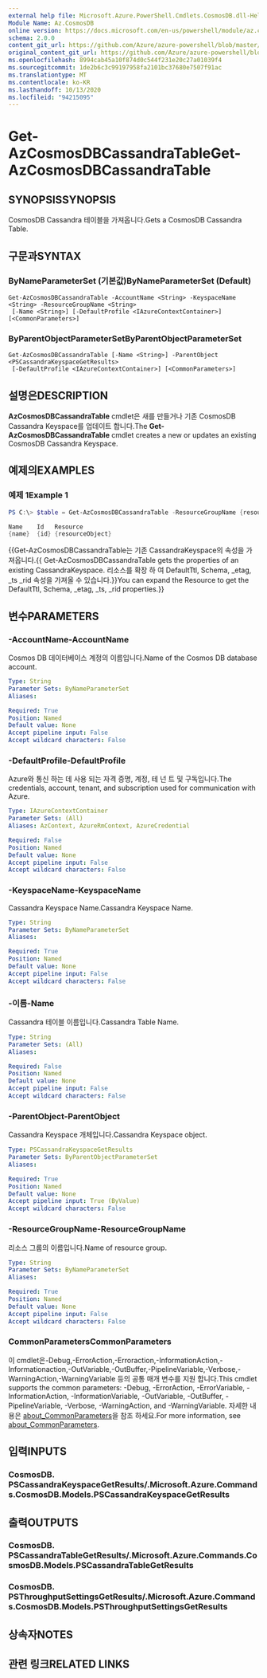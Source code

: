 ```yaml
---
external help file: Microsoft.Azure.PowerShell.Cmdlets.CosmosDB.dll-Help.xml
Module Name: Az.CosmosDB
online version: https://docs.microsoft.com/en-us/powershell/module/az.cosmosdb/get-azcosmosdbcassandratable
schema: 2.0.0
content_git_url: https://github.com/Azure/azure-powershell/blob/master/src/CosmosDB/CosmosDB/help/Get-AzCosmosDBCassandraTable.md
original_content_git_url: https://github.com/Azure/azure-powershell/blob/master/src/CosmosDB/CosmosDB/help/Get-AzCosmosDBCassandraTable.md
ms.openlocfilehash: 8994cab45a10f874d0c544f231e20c27a01039f4
ms.sourcegitcommit: 1de2b6c3c99197958fa2101bc37680e7507f91ac
ms.translationtype: MT
ms.contentlocale: ko-KR
ms.lasthandoff: 10/13/2020
ms.locfileid: "94215095"
---
```

# <span data-ttu-id="28e61-101">Get-AzCosmosDBCassandraTable</span><span class="sxs-lookup"><span data-stu-id="28e61-101">Get-AzCosmosDBCassandraTable</span></span>

## <span data-ttu-id="28e61-102">SYNOPSIS</span><span class="sxs-lookup"><span data-stu-id="28e61-102">SYNOPSIS</span></span>
<span data-ttu-id="28e61-103">CosmosDB Cassandra 테이블을 가져옵니다.</span><span class="sxs-lookup"><span data-stu-id="28e61-103">Gets a CosmosDB Cassandra Table.</span></span>

## <span data-ttu-id="28e61-104">구문과</span><span class="sxs-lookup"><span data-stu-id="28e61-104">SYNTAX</span></span>

### <span data-ttu-id="28e61-105">ByNameParameterSet (기본값)</span><span class="sxs-lookup"><span data-stu-id="28e61-105">ByNameParameterSet (Default)</span></span>
```
Get-AzCosmosDBCassandraTable -AccountName <String> -KeyspaceName <String> -ResourceGroupName <String>
 [-Name <String>] [-DefaultProfile <IAzureContextContainer>] [<CommonParameters>]
```

### <span data-ttu-id="28e61-106">ByParentObjectParameterSet</span><span class="sxs-lookup"><span data-stu-id="28e61-106">ByParentObjectParameterSet</span></span>
```
Get-AzCosmosDBCassandraTable [-Name <String>] -ParentObject <PSCassandraKeyspaceGetResults>
 [-DefaultProfile <IAzureContextContainer>] [<CommonParameters>]
```

## <span data-ttu-id="28e61-107">설명은</span><span class="sxs-lookup"><span data-stu-id="28e61-107">DESCRIPTION</span></span>
<span data-ttu-id="28e61-108">**AzCosmosDBCassandraTable** cmdlet은 새를 만들거나 기존 CosmosDB Cassandra Keyspace를 업데이트 합니다.</span><span class="sxs-lookup"><span data-stu-id="28e61-108">The **Get-AzCosmosDBCassandraTable** cmdlet creates a new or updates an existing CosmosDB Cassandra Keyspace.</span></span>

## <span data-ttu-id="28e61-109">예제의</span><span class="sxs-lookup"><span data-stu-id="28e61-109">EXAMPLES</span></span>

### <span data-ttu-id="28e61-110">예제 1</span><span class="sxs-lookup"><span data-stu-id="28e61-110">Example 1</span></span>
```powershell
PS C:\> $table = Get-AzCosmosDBCassandraTable -ResourceGroupName {resourceGroupName} -AccountName {accountName} -Keyspace {keyspaceName} -Name {name}

Name    Id   Resource
{name}  {id} {resourceObject}
```

<span data-ttu-id="28e61-111">{{Get-AzCosmosDBCassandraTable는 기존 CassandraKeyspace의 속성을 가져옵니다.</span><span class="sxs-lookup"><span data-stu-id="28e61-111">{{ Get-AzCosmosDBCassandraTable gets the properties of an existing CassandraKeyspace.</span></span> <span data-ttu-id="28e61-112">리소스를 확장 하 여 DefaultTtl, Schema, _etag, _ts _rid 속성을 가져올 수 있습니다.}}</span><span class="sxs-lookup"><span data-stu-id="28e61-112">You can expand the Resource to get the DefaultTtl, Schema, _etag, _ts, _rid properties.}}</span></span>

## <span data-ttu-id="28e61-113">변수</span><span class="sxs-lookup"><span data-stu-id="28e61-113">PARAMETERS</span></span>

### <span data-ttu-id="28e61-114">-AccountName</span><span class="sxs-lookup"><span data-stu-id="28e61-114">-AccountName</span></span>
<span data-ttu-id="28e61-115">Cosmos DB 데이터베이스 계정의 이름입니다.</span><span class="sxs-lookup"><span data-stu-id="28e61-115">Name of the Cosmos DB database account.</span></span>

```yaml
Type: String
Parameter Sets: ByNameParameterSet
Aliases:

Required: True
Position: Named
Default value: None
Accept pipeline input: False
Accept wildcard characters: False
```

### <span data-ttu-id="28e61-116">-DefaultProfile</span><span class="sxs-lookup"><span data-stu-id="28e61-116">-DefaultProfile</span></span>
<span data-ttu-id="28e61-117">Azure와 통신 하는 데 사용 되는 자격 증명, 계정, 테 넌 트 및 구독입니다.</span><span class="sxs-lookup"><span data-stu-id="28e61-117">The credentials, account, tenant, and subscription used for communication with Azure.</span></span>

```yaml
Type: IAzureContextContainer
Parameter Sets: (All)
Aliases: AzContext, AzureRmContext, AzureCredential

Required: False
Position: Named
Default value: None
Accept pipeline input: False
Accept wildcard characters: False
```

### <span data-ttu-id="28e61-118">-KeyspaceName</span><span class="sxs-lookup"><span data-stu-id="28e61-118">-KeyspaceName</span></span>
<span data-ttu-id="28e61-119">Cassandra Keyspace Name.</span><span class="sxs-lookup"><span data-stu-id="28e61-119">Cassandra Keyspace Name.</span></span>

```yaml
Type: String
Parameter Sets: ByNameParameterSet
Aliases:

Required: True
Position: Named
Default value: None
Accept pipeline input: False
Accept wildcard characters: False
```

### <span data-ttu-id="28e61-120">-이름</span><span class="sxs-lookup"><span data-stu-id="28e61-120">-Name</span></span>
<span data-ttu-id="28e61-121">Cassandra 테이블 이름입니다.</span><span class="sxs-lookup"><span data-stu-id="28e61-121">Cassandra Table Name.</span></span>

```yaml
Type: String
Parameter Sets: (All)
Aliases:

Required: False
Position: Named
Default value: None
Accept pipeline input: False
Accept wildcard characters: False
```

### <span data-ttu-id="28e61-122">-ParentObject</span><span class="sxs-lookup"><span data-stu-id="28e61-122">-ParentObject</span></span>
<span data-ttu-id="28e61-123">Cassandra Keyspace 개체입니다.</span><span class="sxs-lookup"><span data-stu-id="28e61-123">Cassandra Keyspace object.</span></span>

```yaml
Type: PSCassandraKeyspaceGetResults
Parameter Sets: ByParentObjectParameterSet
Aliases:

Required: True
Position: Named
Default value: None
Accept pipeline input: True (ByValue)
Accept wildcard characters: False
```

### <span data-ttu-id="28e61-124">-ResourceGroupName</span><span class="sxs-lookup"><span data-stu-id="28e61-124">-ResourceGroupName</span></span>
<span data-ttu-id="28e61-125">리소스 그룹의 이름입니다.</span><span class="sxs-lookup"><span data-stu-id="28e61-125">Name of resource group.</span></span>

```yaml
Type: String
Parameter Sets: ByNameParameterSet
Aliases:

Required: True
Position: Named
Default value: None
Accept pipeline input: False
Accept wildcard characters: False
```

### <span data-ttu-id="28e61-126">CommonParameters</span><span class="sxs-lookup"><span data-stu-id="28e61-126">CommonParameters</span></span>
<span data-ttu-id="28e61-127">이 cmdlet은-Debug,-ErrorAction,-Erroraction,-InformationAction,-Informationaction,-OutVariable,-OutBuffer,-PipelineVariable,-Verbose,-WarningAction,-WarningVariable 등의 공통 매개 변수를 지원 합니다.</span><span class="sxs-lookup"><span data-stu-id="28e61-127">This cmdlet supports the common parameters: -Debug, -ErrorAction, -ErrorVariable, -InformationAction, -InformationVariable, -OutVariable, -OutBuffer, -PipelineVariable, -Verbose, -WarningAction, and -WarningVariable.</span></span> <span data-ttu-id="28e61-128">자세한 내용은 [about_CommonParameters](http://go.microsoft.com/fwlink/?LinkID=113216)을 참조 하세요.</span><span class="sxs-lookup"><span data-stu-id="28e61-128">For more information, see [about_CommonParameters](http://go.microsoft.com/fwlink/?LinkID=113216).</span></span>

## <span data-ttu-id="28e61-129">입력</span><span class="sxs-lookup"><span data-stu-id="28e61-129">INPUTS</span></span>

### <span data-ttu-id="28e61-130">CosmosDB. PSCassandraKeyspaceGetResults/.</span><span class="sxs-lookup"><span data-stu-id="28e61-130">Microsoft.Azure.Commands.CosmosDB.Models.PSCassandraKeyspaceGetResults</span></span>

## <span data-ttu-id="28e61-131">출력</span><span class="sxs-lookup"><span data-stu-id="28e61-131">OUTPUTS</span></span>

### <span data-ttu-id="28e61-132">CosmosDB. PSCassandraTableGetResults/.</span><span class="sxs-lookup"><span data-stu-id="28e61-132">Microsoft.Azure.Commands.CosmosDB.Models.PSCassandraTableGetResults</span></span>

### <span data-ttu-id="28e61-133">CosmosDB. PSThroughputSettingsGetResults/.</span><span class="sxs-lookup"><span data-stu-id="28e61-133">Microsoft.Azure.Commands.CosmosDB.Models.PSThroughputSettingsGetResults</span></span>

## <span data-ttu-id="28e61-134">상속자</span><span class="sxs-lookup"><span data-stu-id="28e61-134">NOTES</span></span>

## <span data-ttu-id="28e61-135">관련 링크</span><span class="sxs-lookup"><span data-stu-id="28e61-135">RELATED LINKS</span></span>
